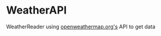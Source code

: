 # WeatherAPI
WeatherReader using [openweathermap.org's](https://openweathermap.org/current) API to get data
